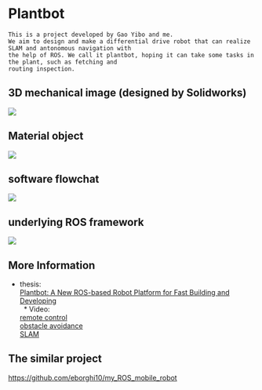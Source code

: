 # Plantbot
    This is a project developed by Gao Yibo and me.
    We aim to design and make a differential drive robot that can realize SLAM and antonomous navigation with 
    the help of ROS. We call it plantbot, hoping it can take some tasks in the plant, such as fetching and  
    routing inspection. 
## 3D mechanical image (designed by Solidworks)
   ![](https://github.com/marooncn/plantbot/blob/master/image/3D图.jpg)
## Material object
   ![](https://github.com/marooncn/plantbot/blob/master/image/material_object.png)
## software flowchat
   ![](https://github.com/marooncn/plantbot/blob/master/image/Plantbot.png)
## underlying ROS framework
   ![](https://github.com/marooncn/plantbot/blob/master/image/underlying_ros.png)
## More Information 
   * thesis: <br>
   [Plantbot: A New ROS-based Robot Platform for Fast Building and Developing](https://arxiv.org/submit/2221070/view)  <br>
   * Video: <br>
   [remote control](https://pan.baidu.com/s/1Fe6rH_Bb22K6dIa3u1QXJQ)<br>
   [obstacle avoidance](https://pan.baidu.com/s/1yQQse5tHGPSfzELwWx_T1w)<br>
   [SLAM](https://pan.baidu.com/s/1IhqRWxE4FQnFmS6PtCyGzQ)
## The similar project
   https://github.com/eborghi10/my_ROS_mobile_robot 
